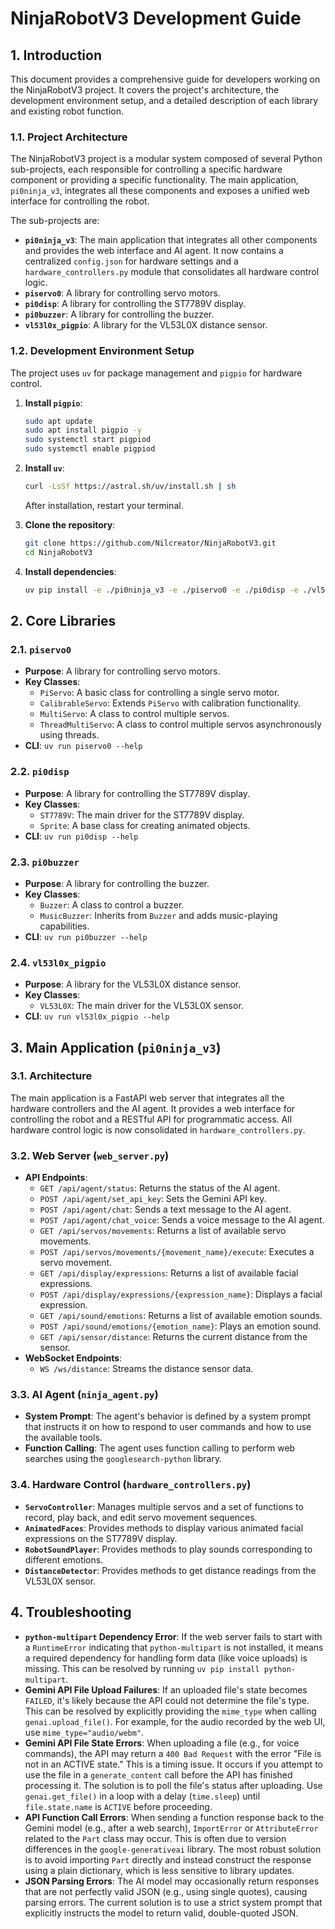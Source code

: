 # NinjaRobotV3 Development Guide

## 1. Introduction

This document provides a comprehensive guide for developers working on the NinjaRobotV3 project. It covers the project's architecture, the development environment setup, and a detailed description of each library and existing robot function.

### 1.1. Project Architecture

The NinjaRobotV3 project is a modular system composed of several Python sub-projects, each responsible for controlling a specific hardware component or providing a specific functionality. The main application, `pi0ninja_v3`, integrates all these components and exposes a unified web interface for controlling the robot.

The sub-projects are:
- **`pi0ninja_v3`**: The main application that integrates all other components and provides the web interface and AI agent. It now contains a centralized `config.json` for hardware settings and a `hardware_controllers.py` module that consolidates all hardware control logic.
- **`piservo0`**: A library for controlling servo motors.
- **`pi0disp`**: A library for controlling the ST7789V display.
- **`pi0buzzer`**: A library for controlling the buzzer.
- **`vl53l0x_pigpio`**: A library for the VL53L0X distance sensor.

### 1.2. Development Environment Setup

The project uses `uv` for package management and `pigpio` for hardware control.

1.  **Install `pigpio`**:
    ```bash
    sudo apt update
    sudo apt install pigpio -y
    sudo systemctl start pigpiod
    sudo systemctl enable pigpiod
    ```

2.  **Install `uv`**:
    ```bash
    curl -LsSf https://astral.sh/uv/install.sh | sh
    ```
    After installation, restart your terminal.

3.  **Clone the repository**:
    ```bash
    git clone https://github.com/Nilcreator/NinjaRobotV3.git
    cd NinjaRobotV3
    ```

4.  **Install dependencies**:
    ```bash
    uv pip install -e ./pi0ninja_v3 -e ./piservo0 -e ./pi0disp -e ./vl53l0x_pigpio -e ./pi0buzzer
    ```

## 2. Core Libraries

### 2.1. `piservo0`

- **Purpose**: A library for controlling servo motors.
- **Key Classes**:
    - `PiServo`: A basic class for controlling a single servo motor.
    - `CalibrableServo`: Extends `PiServo` with calibration functionality.
    - `MultiServo`: A class to control multiple servos.
    - `ThreadMultiServo`: A class to control multiple servos asynchronously using threads.
- **CLI**: `uv run piservo0 --help`

### 2.2. `pi0disp`

- **Purpose**: A library for controlling the ST7789V display.
- **Key Classes**:
    - `ST7789V`: The main driver for the ST7789V display.
    - `Sprite`: A base class for creating animated objects.
- **CLI**: `uv run pi0disp --help`

### 2.3. `pi0buzzer`

- **Purpose**: A library for controlling the buzzer.
- **Key Classes**:
    - `Buzzer`: A class to control a buzzer.
    - `MusicBuzzer`: Inherits from `Buzzer` and adds music-playing capabilities.
- **CLI**: `uv run pi0buzzer --help`

### 2.4. `vl53l0x_pigpio`

- **Purpose**: A library for the VL53L0X distance sensor.
- **Key Classes**:
    - `VL53L0X`: The main driver for the VL53L0X sensor.
- **CLI**: `uv run vl53l0x_pigpio --help`

## 3. Main Application (`pi0ninja_v3`)

### 3.1. Architecture

The main application is a FastAPI web server that integrates all the hardware controllers and the AI agent. It provides a web interface for controlling the robot and a RESTful API for programmatic access. All hardware control logic is now consolidated in `hardware_controllers.py`.

### 3.2. Web Server (`web_server.py`)

- **API Endpoints**:
    - `GET /api/agent/status`: Returns the status of the AI agent.
    - `POST /api/agent/set_api_key`: Sets the Gemini API key.
    - `POST /api/agent/chat`: Sends a text message to the AI agent.
    - `POST /api/agent/chat_voice`: Sends a voice message to the AI agent.
    - `GET /api/servos/movements`: Returns a list of available servo movements.
    - `POST /api/servos/movements/{movement_name}/execute`: Executes a servo movement.
    - `GET /api/display/expressions`: Returns a list of available facial expressions.
    - `POST /api/display/expressions/{expression_name}`: Displays a facial expression.
    - `GET /api/sound/emotions`: Returns a list of available emotion sounds.
    - `POST /api/sound/emotions/{emotion_name}`: Plays an emotion sound.
    - `GET /api/sensor/distance`: Returns the current distance from the sensor.
- **WebSocket Endpoints**:
    - `WS /ws/distance`: Streams the distance sensor data.

### 3.3. AI Agent (`ninja_agent.py`)

- **System Prompt**: The agent's behavior is defined by a system prompt that instructs it on how to respond to user commands and how to use the available tools.
- **Function Calling**: The agent uses function calling to perform web searches using the `googlesearch-python` library.

### 3.4. Hardware Control (`hardware_controllers.py`)

- **`ServoController`**: Manages multiple servos and a set of functions to record, play back, and edit servo movement sequences.
- **`AnimatedFaces`**: Provides methods to display various animated facial expressions on the ST7789V display.
- **`RobotSoundPlayer`**: Provides methods to play sounds corresponding to different emotions.
- **`DistanceDetector`**: Provides methods to get distance readings from the VL53L0X sensor.

## 4. Troubleshooting

- **`python-multipart` Dependency Error**: If the web server fails to start with a `RuntimeError` indicating that `python-multipart` is not installed, it means a required dependency for handling form data (like voice uploads) is missing. This can be resolved by running `uv pip install python-multipart`.
- **Gemini API File Upload Failures**: If an uploaded file's state becomes `FAILED`, it's likely because the API could not determine the file's type. This can be resolved by explicitly providing the `mime_type` when calling `genai.upload_file()`. For example, for the audio recorded by the web UI, use `mime_type="audio/webm"`.
- **Gemini API File State Errors**: When uploading a file (e.g., for voice commands), the API may return a `400 Bad Request` with the error "File is not in an ACTIVE state." This is a timing issue. It occurs if you attempt to use the file in a `generate_content` call before the API has finished processing it. The solution is to poll the file's status after uploading. Use `genai.get_file()` in a loop with a delay (`time.sleep`) until `file.state.name` is `ACTIVE` before proceeding.
- **API Function Call Errors**: When sending a function response back to the Gemini model (e.g., after a web search), `ImportError` or `AttributeError` related to the `Part` class may occur. This is often due to version differences in the `google-generativeai` library. The most robust solution is to avoid importing `Part` directly and instead construct the response using a plain dictionary, which is less sensitive to library updates.
- **JSON Parsing Errors**: The AI model may occasionally return responses that are not perfectly valid JSON (e.g., using single quotes), causing parsing errors. The current solution is to use a strict system prompt that explicitly instructs the model to return valid, double-quoted JSON.